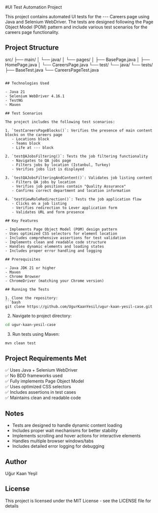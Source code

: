 #UI Test Automation Project

This project contains automated UI tests for the --- Careers page using Java and Selenium WebDriver. The tests are designed following the Page Object Model (POM) pattern and include various test scenarios for the careers page functionality.

## Project Structure
src/
├── main/
│   └── java/
│       └── pages/
│           ├── BasePage.java
│           ├── HomePage.java
│           └── CareersPage.java
└── test/
└── java/
└── tests/
├── BaseTest.java
└── CareersPageTest.java
```

## Technologies Used

- Java 21
- Selenium WebDriver 4.16.1
- TestNG
- Maven

## Test Scenarios

The project includes the following test scenarios:

1. `testCareersPageBlocks()`: Verifies the presence of main content blocks on the careers page
   - Locations block
   - Teams block
   - Life at --- block

2. `testQAJobsFiltering()`: Tests the job filtering functionality
   - Navigates to QA jobs page
   - Filters jobs by location (Istanbul, Turkey)
   - Verifies jobs list is displayed

3. `testQAJobsFilteringAndContent()`: Validates job listing content
   - Filters QA jobs by location
   - Verifies job positions contain "Quality Assurance"
   - Confirms correct department and location information

4. `testViewRoleRedirection()`: Tests the job application flow
   - Clicks on a job listing
   - Verifies redirection to Lever application form
   - Validates URL and form presence

## Key Features

- Implements Page Object Model (POM) design pattern
- Uses optimized CSS selectors for element location
- Includes comprehensive assertions for test validation
- Implements clean and readable code structure
- Handles dynamic elements and loading states
- Includes proper error handling and logging

## Prerequisites

- Java JDK 21 or higher
- Maven
- Chrome Browser
- ChromeDriver (matching your Chrome version)

## Running the Tests

1. Clone the repository:
```bash
git clone https://github.com/UgurKaanYesil/ugur-kaan-yesil-case.git
```

2. Navigate to project directory:
```bash
cd ugur-kaan-yesil-case
```

3. Run tests using Maven:
```bash
mvn clean test
```

## Project Requirements Met

✅ Uses Java + Selenium WebDriver  
✅ No BDD frameworks used  
✅ Fully implements Page Object Model  
✅ Uses optimized CSS selectors  
✅ Includes assertions in test cases  
✅ Maintains clean and readable code

## Notes

- Tests are designed to handle dynamic content loading
- Includes proper wait mechanisms for better stability
- Implements scrolling and hover actions for interactive elements
- Handles multiple browser windows/tabs
- Includes detailed error logging for debugging

## Author

Uğur Kaan Yeşil

## License

This project is licensed under the MIT License - see the LICENSE file for details